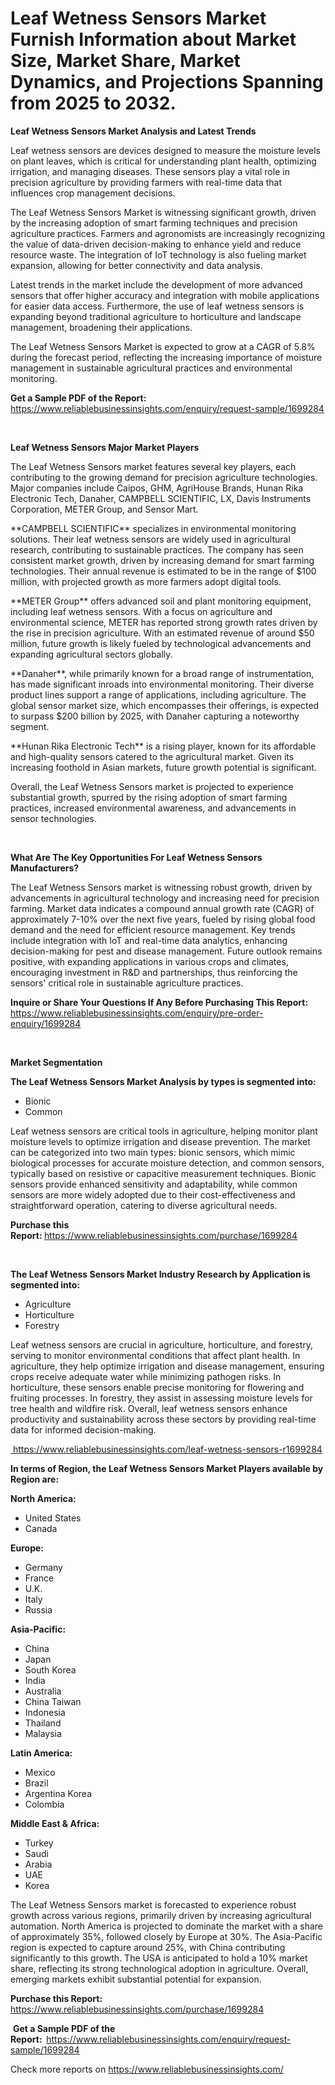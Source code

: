 <p><h1>Leaf Wetness Sensors Market Furnish Information about Market Size, Market Share, Market Dynamics, and Projections Spanning from 2025 to 2032.</h1></p><p><strong>Leaf Wetness Sensors Market Analysis and Latest Trends</strong></p>
<p><p>Leaf wetness sensors are devices designed to measure the moisture levels on plant leaves, which is critical for understanding plant health, optimizing irrigation, and managing diseases. These sensors play a vital role in precision agriculture by providing farmers with real-time data that influences crop management decisions. </p><p>The Leaf Wetness Sensors Market is witnessing significant growth, driven by the increasing adoption of smart farming techniques and precision agriculture practices. Farmers and agronomists are increasingly recognizing the value of data-driven decision-making to enhance yield and reduce resource waste. The integration of IoT technology is also fueling market expansion, allowing for better connectivity and data analysis.</p><p>Latest trends in the market include the development of more advanced sensors that offer higher accuracy and integration with mobile applications for easier data access. Furthermore, the use of leaf wetness sensors is expanding beyond traditional agriculture to horticulture and landscape management, broadening their applications. </p><p>The Leaf Wetness Sensors Market is expected to grow at a CAGR of 5.8% during the forecast period, reflecting the increasing importance of moisture management in sustainable agricultural practices and environmental monitoring.</p></p>
<p><strong>Get a Sample PDF of the Report:&nbsp;</strong> <a href="https://www.reliablebusinessinsights.com/enquiry/request-sample/1699284?utm_campaign=3568&utm_medium=2&utm_source=Github&utm_content=ia&utm_term=27032025&utm_id=leaf-wetness-sensors">https://www.reliablebusinessinsights.com/enquiry/request-sample/1699284</a></p>
<p>&nbsp;</p>
<p><strong>Leaf Wetness Sensors Major Market Players</strong></p>
<p><p>The Leaf Wetness Sensors market features several key players, each contributing to the growing demand for precision agriculture technologies. Major companies include Caipos, GHM, AgriHouse Brands, Hunan Rika Electronic Tech, Danaher, CAMPBELL SCIENTIFIC, LX, Davis Instruments Corporation, METER Group, and Sensor Mart.</p><p>**CAMPBELL SCIENTIFIC** specializes in environmental monitoring solutions. Their leaf wetness sensors are widely used in agricultural research, contributing to sustainable practices. The company has seen consistent market growth, driven by increasing demand for smart farming technologies. Their annual revenue is estimated to be in the range of $100 million, with projected growth as more farmers adopt digital tools.</p><p>**METER Group** offers advanced soil and plant monitoring equipment, including leaf wetness sensors. With a focus on agriculture and environmental science, METER has reported strong growth rates driven by the rise in precision agriculture. With an estimated revenue of around $50 million, future growth is likely fueled by technological advancements and expanding agricultural sectors globally.</p><p>**Danaher**, while primarily known for a broad range of instrumentation, has made significant inroads into environmental monitoring. Their diverse product lines support a range of applications, including agriculture. The global sensor market size, which encompasses their offerings, is expected to surpass $200 billion by 2025, with Danaher capturing a noteworthy segment.</p><p>**Hunan Rika Electronic Tech** is a rising player, known for its affordable and high-quality sensors catered to the agricultural market. Given its increasing foothold in Asian markets, future growth potential is significant.</p><p>Overall, the Leaf Wetness Sensors market is projected to experience substantial growth, spurred by the rising adoption of smart farming practices, increased environmental awareness, and advancements in sensor technologies.</p></p>
<p>&nbsp;</p>
<p><strong>What Are The Key Opportunities For Leaf Wetness Sensors Manufacturers?</strong></p>
<p><p>The Leaf Wetness Sensors market is witnessing robust growth, driven by advancements in agricultural technology and increasing need for precision farming. Market data indicates a compound annual growth rate (CAGR) of approximately 7-10% over the next five years, fueled by rising global food demand and the need for efficient resource management. Key trends include integration with IoT and real-time data analytics, enhancing decision-making for pest and disease management. Future outlook remains positive, with expanding applications in various crops and climates, encouraging investment in R&D and partnerships, thus reinforcing the sensors' critical role in sustainable agriculture practices.</p></p>
<p><strong>Inquire or Share Your Questions If Any Before Purchasing This Report:</strong> <a href="https://www.reliablebusinessinsights.com/enquiry/pre-order-enquiry/1699284?utm_campaign=3568&utm_medium=2&utm_source=Github&utm_content=ia&utm_term=27032025&utm_id=leaf-wetness-sensors">https://www.reliablebusinessinsights.com/enquiry/pre-order-enquiry/1699284</a></p>
<p>&nbsp;</p>
<p><strong>Market Segmentation</strong></p>
<p><strong>The Leaf Wetness Sensors Market Analysis by types is segmented into:</strong></p>
<p><ul><li>Bionic</li><li>Common</li></ul></p>
<p><p>Leaf wetness sensors are critical tools in agriculture, helping monitor plant moisture levels to optimize irrigation and disease prevention. The market can be categorized into two main types: bionic sensors, which mimic biological processes for accurate moisture detection, and common sensors, typically based on resistive or capacitive measurement techniques. Bionic sensors provide enhanced sensitivity and adaptability, while common sensors are more widely adopted due to their cost-effectiveness and straightforward operation, catering to diverse agricultural needs.</p></p>
<p><strong>Purchase this Report:&nbsp;</strong><a href="https://www.reliablebusinessinsights.com/purchase/1699284?utm_campaign=3568&utm_medium=2&utm_source=Github&utm_content=ia&utm_term=27032025&utm_id=leaf-wetness-sensors">https://www.reliablebusinessinsights.com/purchase/1699284</a></p>
<p>&nbsp;</p>
<p><strong>The Leaf Wetness Sensors Market Industry Research by Application is segmented into:</strong></p>
<p><ul><li>Agriculture</li><li>Horticulture</li><li>Forestry</li></ul></p>
<p><p>Leaf wetness sensors are crucial in agriculture, horticulture, and forestry, serving to monitor environmental conditions that affect plant health. In agriculture, they help optimize irrigation and disease management, ensuring crops receive adequate water while minimizing pathogen risks. In horticulture, these sensors enable precise monitoring for flowering and fruiting processes. In forestry, they assist in assessing moisture levels for tree health and wildfire risk. Overall, leaf wetness sensors enhance productivity and sustainability across these sectors by providing real-time data for informed decision-making.</p></p>
<p><a href="https://www.reliablebusinessinsights.com/leaf-wetness-sensors-r1699284?utm_campaign=3568&utm_medium=2&utm_source=Github&utm_content=ia&utm_term=27032025&utm_id=leaf-wetness-sensors">&nbsp;https://www.reliablebusinessinsights.com/leaf-wetness-sensors-r1699284</a></p>
<p><strong>In terms of Region, the Leaf Wetness Sensors Market Players available by Region are:</strong></p>
<p>
    <p> <strong> North America: </strong>
        <ul>
            <li>United States</li>
            <li>Canada</li>
        </ul>
        </p> 
    <p> <strong> Europe: </strong>
        <ul>
            <li>Germany</li>
            <li>France</li>
            <li>U.K.</li>
            <li>Italy</li>
            <li>Russia</li>
        </ul>
        </p> 
    <p> <strong> Asia-Pacific: </strong>
        <ul>
            <li>China</li>
            <li>Japan</li>
            <li>South Korea</li>
            <li>India</li>
            <li>Australia</li>
            <li>China Taiwan</li>
            <li>Indonesia</li>
            <li>Thailand</li>
            <li>Malaysia</li>
        </ul>
        </p> 
    <p> <strong> Latin America: </strong>
        <ul>
            <li>Mexico</li>
            <li>Brazil</li>
            <li>Argentina Korea</li>
            <li>Colombia</li>
        </ul>
        </p> 
    <p> <strong> Middle East & Africa: </strong>
        <ul>
            <li>Turkey</li>
            <li>Saudi</li>
            <li>Arabia</li>
            <li>UAE</li>
            <li>Korea</li>
        </ul>
    </p>
    </p>
<p><p>The Leaf Wetness Sensors market is forecasted to experience robust growth across various regions, primarily driven by increasing agricultural automation. North America is projected to dominate the market with a share of approximately 35%, followed closely by Europe at 30%. The Asia-Pacific region is expected to capture around 25%, with China contributing significantly to this growth. The USA is anticipated to hold a 10% market share, reflecting its strong technological adoption in agriculture. Overall, emerging markets exhibit substantial potential for expansion.</p></p>
<p><strong>Purchase this Report: </strong><a href="https://www.reliablebusinessinsights.com/purchase/1699284?utm_campaign=3568&utm_medium=2&utm_source=Github&utm_content=ia&utm_term=27032025&utm_id=leaf-wetness-sensors">https://www.reliablebusinessinsights.com/purchase/1699284</a></p>
<p>&nbsp;<strong>Get a Sample PDF of the Report:&nbsp;&nbsp;</strong><a href="https://www.reliablebusinessinsights.com/enquiry/request-sample/1699284?utm_campaign=3568&utm_medium=2&utm_source=Github&utm_content=ia&utm_term=27032025&utm_id=leaf-wetness-sensors">https://www.reliablebusinessinsights.com/enquiry/request-sample/1699284</a></p>
<p><strong></strong></p>
<p>Check more reports on <a href="https://www.reliablebusinessinsights.com/?utm_campaign=3568&utm_medium=2&utm_source=Github&utm_content=ia&utm_term=27032025&utm_id=leaf-wetness-sensors">https://www.reliablebusinessinsights.com/</a></p>